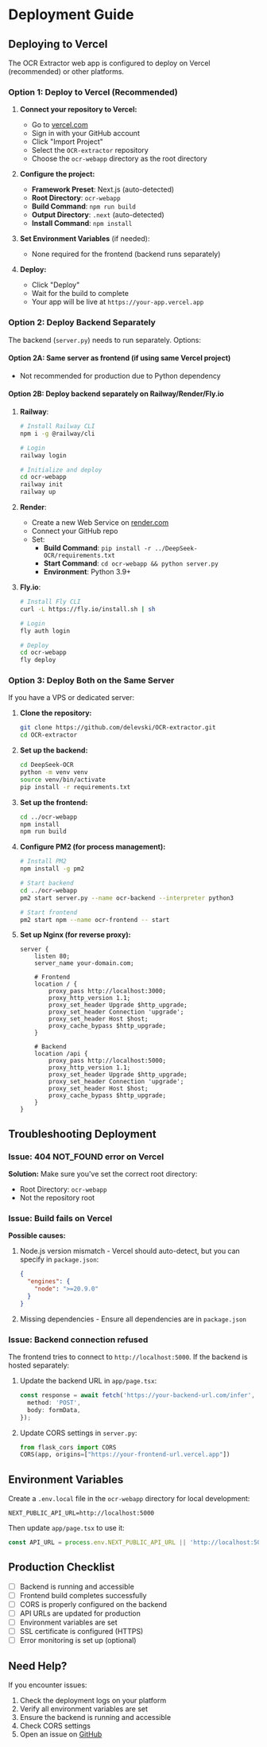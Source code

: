 # Deployment Guide

## Deploying to Vercel

The OCR Extractor web app is configured to deploy on Vercel (recommended) or other platforms.

### Option 1: Deploy to Vercel (Recommended)

1. **Connect your repository to Vercel:**
   - Go to [vercel.com](https://vercel.com)
   - Sign in with your GitHub account
   - Click "Import Project"
   - Select the `OCR-extractor` repository
   - Choose the `ocr-webapp` directory as the root directory

2. **Configure the project:**
   - **Framework Preset**: Next.js (auto-detected)
   - **Root Directory**: `ocr-webapp`
   - **Build Command**: `npm run build`
   - **Output Directory**: `.next` (auto-detected)
   - **Install Command**: `npm install`

3. **Set Environment Variables** (if needed):
   - None required for the frontend (backend runs separately)

4. **Deploy:**
   - Click "Deploy"
   - Wait for the build to complete
   - Your app will be live at `https://your-app.vercel.app`

### Option 2: Deploy Backend Separately

The backend (`server.py`) needs to run separately. Options:

#### Option 2A: Same server as frontend (if using same Vercel project)
- Not recommended for production due to Python dependency

#### Option 2B: Deploy backend separately on Railway/Render/Fly.io
1. **Railway**:
   ```bash
   # Install Railway CLI
   npm i -g @railway/cli
   
   # Login
   railway login
   
   # Initialize and deploy
   cd ocr-webapp
   railway init
   railway up
   ```

2. **Render**:
   - Create a new Web Service on [render.com](https://render.com)
   - Connect your GitHub repo
   - Set:
     - **Build Command**: `pip install -r ../DeepSeek-OCR/requirements.txt`
     - **Start Command**: `cd ocr-webapp && python server.py`
     - **Environment**: Python 3.9+

3. **Fly.io**:
   ```bash
   # Install Fly CLI
   curl -L https://fly.io/install.sh | sh
   
   # Login
   fly auth login
   
   # Deploy
   cd ocr-webapp
   fly deploy
   ```

### Option 3: Deploy Both on the Same Server

If you have a VPS or dedicated server:

1. **Clone the repository:**
   ```bash
   git clone https://github.com/delevski/OCR-extractor.git
   cd OCR-extractor
   ```

2. **Set up the backend:**
   ```bash
   cd DeepSeek-OCR
   python -m venv venv
   source venv/bin/activate
   pip install -r requirements.txt
   ```

3. **Set up the frontend:**
   ```bash
   cd ../ocr-webapp
   npm install
   npm run build
   ```

4. **Configure PM2 (for process management):**
   ```bash
   # Install PM2
   npm install -g pm2
   
   # Start backend
   cd ../ocr-webapp
   pm2 start server.py --name ocr-backend --interpreter python3
   
   # Start frontend
   pm2 start npm --name ocr-frontend -- start
   ```

5. **Set up Nginx (for reverse proxy):**
   ```nginx
   server {
       listen 80;
       server_name your-domain.com;
       
       # Frontend
       location / {
           proxy_pass http://localhost:3000;
           proxy_http_version 1.1;
           proxy_set_header Upgrade $http_upgrade;
           proxy_set_header Connection 'upgrade';
           proxy_set_header Host $host;
           proxy_cache_bypass $http_upgrade;
       }
       
       # Backend
       location /api {
           proxy_pass http://localhost:5000;
           proxy_http_version 1.1;
           proxy_set_header Upgrade $http_upgrade;
           proxy_set_header Connection 'upgrade';
           proxy_set_header Host $host;
           proxy_cache_bypass $http_upgrade;
       }
   }
   ```

## Troubleshooting Deployment

### Issue: 404 NOT_FOUND error on Vercel

**Solution:** Make sure you've set the correct root directory:
- Root Directory: `ocr-webapp`
- Not the repository root

### Issue: Build fails on Vercel

**Possible causes:**
1. Node.js version mismatch - Vercel should auto-detect, but you can specify in `package.json`:
   ```json
   {
     "engines": {
       "node": ">=20.9.0"
     }
   }
   ```

2. Missing dependencies - Ensure all dependencies are in `package.json`

### Issue: Backend connection refused

The frontend tries to connect to `http://localhost:5000`. If the backend is hosted separately:

1. Update the backend URL in `app/page.tsx`:
   ```typescript
   const response = await fetch('https://your-backend-url.com/infer', {
     method: 'POST',
     body: formData,
   });
   ```

2. Update CORS settings in `server.py`:
   ```python
   from flask_cors import CORS
   CORS(app, origins=["https://your-frontend-url.vercel.app"])
   ```

## Environment Variables

Create a `.env.local` file in the `ocr-webapp` directory for local development:

```env
NEXT_PUBLIC_API_URL=http://localhost:5000
```

Then update `app/page.tsx` to use it:
```typescript
const API_URL = process.env.NEXT_PUBLIC_API_URL || 'http://localhost:5000';
```

## Production Checklist

- [ ] Backend is running and accessible
- [ ] Frontend build completes successfully
- [ ] CORS is properly configured on the backend
- [ ] API URLs are updated for production
- [ ] Environment variables are set
- [ ] SSL certificate is configured (HTTPS)
- [ ] Error monitoring is set up (optional)

## Need Help?

If you encounter issues:
1. Check the deployment logs on your platform
2. Verify all environment variables are set
3. Ensure the backend is running and accessible
4. Check CORS settings
5. Open an issue on [GitHub](https://github.com/delevski/OCR-extractor/issues)
